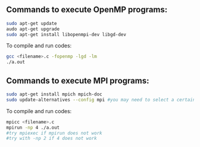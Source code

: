 ## Commands to execute OpenMP programs:

```bash
sudo apt-get update
audo apt-get upgrade
sudo apt-get install libopenmpi-dev libgd-dev
```

To compile and run codes:

```bash
gcc <filename>.c -fopenmp -lgd -lm
./a.out
```

## Commands to execute MPI programs:

```bash
sudo apt-get install mpich mpich-doc
sudo update-alternatives --config mpi #you may need to select a certain MPI installation
```

To compile and run codes:

```bash
mpicc <filename>.c
mpirun -np 4 ./a.out 
#try mpiexec if mpirun does not work
#try with -np 2 if 4 does not work 
```

